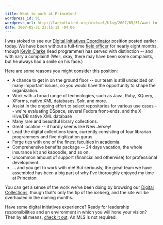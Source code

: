 ```yaml
--- 

title: Want to work at Princeton?
wordpress_id: 91
wordpress_url: http://lackoftalent.org/michael/blog/2007/05/31/want-to-work-at-princeton/
date: 2007-05-31 22:16:12 -04:00
---
```

I was stoked to see our <a href="http://library.princeton.edu/hr/positions/JobLibDigitalInitiativesCoord.html" target="_blank">Digital Initiatives Coordinator</a> position posted earlier today.  We have been without a full-time <a href="http://en.wikipedia.org/wiki/Military_rank#Field_or_Senior_officers" target="_blank">field officer</a> for nearly eight months, though <a href="http://weblog.kevinclarke.info/" target="_blank">Kevin Clarke</a> (lead programmer) has served with distinction -- and with nary a complaint!  (Well, okay, there may have been some complaints, but he always had a smile on his face.)

Here are some reasons you might consider this position:

<ul>
	<li>A chance to get in on the ground floor -- our team is still undecided on many important issues, so you would have the opportunity to shape the organization.</li>
	<li>Work with a broad range of technologies, such as Java, Ruby, XQuery, XForms, native XML databases, Solr, and more.</li>
	<li>Assist in the ongoing effort to select repositories for various use cases  -- we're evaluating DSpace, several Fedora front-ends, and the X-Hive/DB native XML database</li>
	<li>Many rare and beautiful library collections.</li>
	<li>Great location -- it hardly seems like New Jersey!</li>
	<li>Lead the digital collections team, currently consisting of four librarian programmers and five digitization gurus.</li>
        <li>Forge ties with one of the finest faculties in academia.</li>
	<li>Comprehensive benefits package -- 24 days vacation, the whole insurance kit and kaboodle, and so on.</li>
	<li>Uncommon amount of support (financial and otherwise) for professional development.</li>
	<li>... and you get to work with me!  But seriously, the great team we have assembled has been a big part of why I've thoroughly enjoyed my time at Princeton.</li>
</ul>

You can get a sense of the work we've been doing by browsing our <a href="http://diglib.princeton.edu/" target="_blank">Digital Collections</a>, though that's only the tip of the iceberg, and the site will be overhauled in the coming months.

Have some digital initiatives experience?  Ready for leadership responsibilities and an environment in which you will hone your vision?  Then by all means, <a href="http://library.princeton.edu/hr/positions/JobLibDigitalInitiativesCoord.html">check it out</a>.  An MLS is not required.
